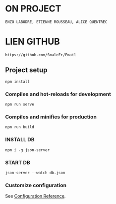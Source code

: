 # ON PROJECT
```
ENZO LABODRE, ETIENNE ROUSSEAU, ALICE QUENTREC
```

# LIEN GITHUB
```
https://github.com/SmaleFr/Email
```

## Project setup
```
npm install
```

### Compiles and hot-reloads for development
```
npm run serve
```

### Compiles and minifies for production
```
npm run build
```

### INSTALL DB
```
npm i -g json-server
```
### START DB
```
json-server --watch db.json
```

### Customize configuration
See [Configuration Reference](https://cli.vuejs.org/config/).
